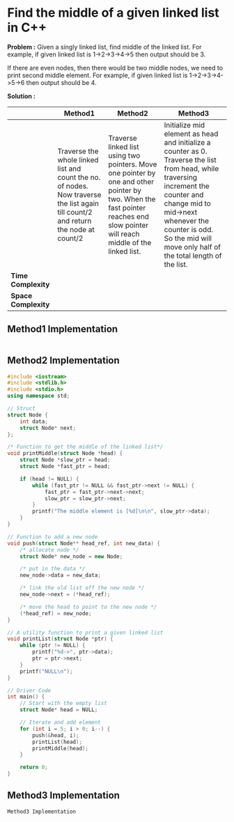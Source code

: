 # Find the middle of a given linked list in C++

__Problem :__ Given a singly linked list, find middle of the linked list. 
For example, if given linked list is 1->2->3->4->5 then output should be 3.

If there are even nodes, then there would be two middle nodes, we need to print second middle element. 
For example, if given linked list is 1->2->3->4->5->6 then output should be 4.

__Solution :__

|| Method1 | Method2 | Method3 |
|---|---|---|---|
||Traverse the whole linked list and count the no. of nodes. Now traverse the list again till count/2 and return the node at count/2 | Traverse linked list using two pointers. Move one pointer by one and other pointer by two. When the fast pointer reaches end slow pointer will reach middle of the linked list.| Initialize mid element as head and initialize a counter as 0. Traverse the list from head, while traversing increment the counter and change mid to mid->next whenever the counter is odd. So the mid will move only half of the total length of the list.|
|__Time Complexity__|  |  |  |
|__Space Complexity__ | | | 

## Method1 Implementation
```cpp

```
## Method2 Implementation
```cpp
#include <iostream>
#include <stdlib.h>
#include <stdio.h>
using namespace std;

// Struct
struct Node {
	int data;
	struct Node* next;
};

/* Function to get the middle of the linked list*/
void printMiddle(struct Node *head) {
	struct Node *slow_ptr = head;
	struct Node *fast_ptr = head;

	if (head != NULL) {
		while (fast_ptr != NULL && fast_ptr->next != NULL) {
			fast_ptr = fast_ptr->next->next;
			slow_ptr = slow_ptr->next;
		}
		printf("The middle element is [%d]\n\n", slow_ptr->data);
	}
}

// Function to add a new node
void push(struct Node** head_ref, int new_data) {
	/* allocate node */
	struct Node* new_node = new Node;

	/* put in the data */
	new_node->data = new_data;

	/* link the old list off the new node */
	new_node->next = (*head_ref);

	/* move the head to point to the new node */
	(*head_ref) = new_node;
}

// A utility function to print a given linked list
void printList(struct Node *ptr) {
	while (ptr != NULL) {
		printf("%d->", ptr->data);
		ptr = ptr->next;
	}
	printf("NULL\n");
}

// Driver Code
int main() {
	// Start with the empty list
	struct Node* head = NULL;

	// Iterate and add element
	for (int i = 5; i > 0; i--) {
		push(&head, i);
		printList(head);
		printMiddle(head);
	}

	return 0;
}
```
## Method3 Implementation
```cpp
Method3 Implementation
```

